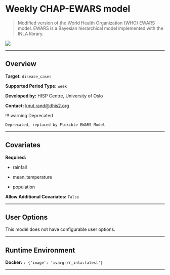 
# Weekly CHAP-EWARS model

> Modified version of the World Health Organization (WHO) EWARS model. EWARS is a Bayesian hierarchical model implemented with the INLA library.


<img src="https://landportal.org/sites/default/files/2024-03/university_of_oslo_logo.png">

---

## Overview
  
**Target:** `disease_cases`

**Supported Period Type:** `week`

**Developed by:** HISP Centre, University of Oslo

**Contact:** [knut.rand@dhis2.org](mailto:knut.rand@dhis2.org)

!!! warning Deprecated

    Deprecated, replaced by Flexible EWARS Model

---

## Covariates

**Required:**

- rainfall

- mean_temperature

- population

**Allow Additional Covariates:** `False`

---

## User Options

This model does not have configurable user options.

---

## Runtime Environment

**Docker:** `: {'image': 'ivargr/r_inla:latest'}`


---
